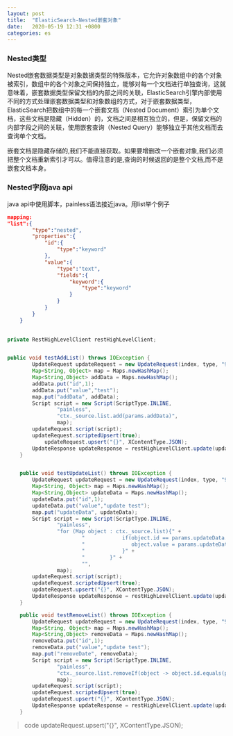 ```yaml
---
layout: post
title:  "ElasticSearch-Nested嵌套对象"
date:   2020-05-19 12:31 +0800
categories: es
---
```


### Nested类型

Nested嵌套数据类型是对象数据类型的特殊版本，它允许对象数组中的各个对象被索引，数组中的各个对象之间保持独立，能够对每一个文档进行单独查询，这就意味着，嵌套数据类型保留文档的内部之间的关联，ElasticSearch引擎内部使用不同的方式处理嵌套数据类型和对象数组的方式，对于嵌套数据类型，ElasticSearch把数组中的每一个嵌套文档（Nested Document）索引为单个文档，这些文档是隐藏（Hidden）的，文档之间是相互独立的，但是，保留文档的内部字段之间的关联，使用嵌套查询（Nested Query）能够独立于其他文档而去查询单个文档。

嵌套文档是隐藏存储的,我们不能直接获取。如果要增删改一个嵌套对象,我们必须把整个文档重新索引才可以。值得注意的是,查询的时候返回的是整个文档,而不是嵌套文档本身。

### Nested字段java api

java api中使用脚本，painless语法接近java。用list举个例子

```json
mapping:
"list":{
        "type":"nested",
        "properties":{
            "id":{
                "type":"keyword"
            },
            "value":{
                "type":"text",
                "fields":{
                    "keyword":{
                        "type":"keyword"
                    }
                }
            }
        }
    }
```

```java
	
private RestHighLevelClient restHighLevelClient;


public void testAddList() throws IOException {
        UpdateRequest updateRequest = new UpdateRequest(index, type, "999999");
        Map<String, Object> map = Maps.newHashMap();
        Map<String,Object> addData = Maps.newHashMap();
        addData.put("id",1);
        addData.put("value","test");
        map.put("addData", addData);
        Script script = new Script(ScriptType.INLINE,
                "painless",
                "ctx._source.list.add(params.addData)",
                map);
        updateRequest.script(script);
        updateRequest.scriptedUpsert(true);
  			updateRequest.upsert("{}", XContentType.JSON);
        UpdateResponse updateResponse = restHighLevelClient.update(updateRequest);
    }


    public void testUpdateList() throws IOException {
        UpdateRequest updateRequest = new UpdateRequest(index, type, "999999");
        Map<String, Object> map = Maps.newHashMap();
        Map<String,Object> updateData = Maps.newHashMap();
        updateData.put("id",1);
        updateData.put("value","update test");
        map.put("updateData", updateData);
        Script script = new Script(ScriptType.INLINE,
                "painless",
                "for (Map object : ctx._source.list){" +
                        "            if(object.id == params.updateData.id){" +
                        "               object.value = params.updateData.value" +
                        "            }" +
                        "        }" +
                        "",
                map);
        updateRequest.script(script);
        updateRequest.scriptedUpsert(true);
      	updateRequest.upsert("{}", XContentType.JSON);
        UpdateResponse updateResponse = restHighLevelClient.update(updateRequest);
    }

    public void testRemoveList() throws IOException {
        UpdateRequest updateRequest = new UpdateRequest(index, type, "999999");
        Map<String, Object> map = Maps.newHashMap();
        Map<String,Object> removeData = Maps.newHashMap();
        removeData.put("id",1);
        removeData.put("value","update test");
        map.put("removeDate", removeData);
        Script script = new Script(ScriptType.INLINE,
                "painless",
                "ctx._source.list.removeIf(object -> object.id.equals(params.removeDate.id))",
                map);
        updateRequest.script(script);
        updateRequest.scriptedUpsert(true);
        updateRequest.upsert("{}", XContentType.JSON);
        UpdateResponse updateResponse = restHighLevelClient.update(updateRequest);
    }
```

> code  updateRequest.upsert("{}", XContentType.JSON);

